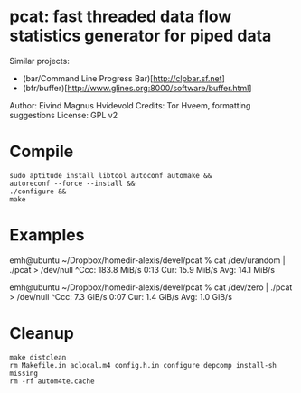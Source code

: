 # pcat: fast threaded data flow statistics generator for piped data

Similar projects:
- (bar/Command Line Progress Bar)[http://clpbar.sf.net]
- (bfr/buffer)[http://www.glines.org:8000/software/buffer.html]

Author: Eivind Magnus Hvidevold
Credits: Tor Hveem, formatting suggestions
License: GPL v2

# Compile

    sudo aptitude install libtool autoconf automake &&
    autoreconf --force --install &&
    ./configure &&
    make

# Examples

emh@ubuntu ~/Dropbox/homedir-alexis/devel/pcat % cat /dev/urandom | ./pcat > /dev/null
^Ccc: 183.8 MiB/s    0:13   Cur:  15.9 MiB/s   Avg:  14.1 MiB/s     

emh@ubuntu ~/Dropbox/homedir-alexis/devel/pcat % cat /dev/zero | ./pcat > /dev/null 
^Ccc:   7.3 GiB/s    0:07   Cur:   1.4 GiB/s   Avg:   1.0 GiB/s     

# Cleanup

    make distclean
    rm Makefile.in aclocal.m4 config.h.in configure depcomp install-sh missing
    rm -rf autom4te.cache
